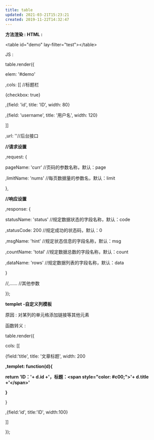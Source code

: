 ```yaml
---
title: table
updated: 2021-03-21T15:23:21
created: 2019-11-22T14:32:47
---
```


**方法渲染 :**
**HTML :**

\<table id="demo" lay-filter="test"\>\</table\>

JS :

table.render({

elem: '#demo'

,cols: \[\[ //标题栏

{checkbox: true}

,{field: 'id', title: 'ID', width: 80}

,{field: 'username', title: '用户名', width: 120}

\]\]

,url: ''//后台接口

**//请求设置**

,request: {

pageName: 'curr' //页码的参数名称，默认：page

,limitName: 'nums' //每页数据量的参数名，默认：limit

},

**//响应设置**

,response: {

statusName: 'status' //规定数据状态的字段名称，默认：code

,statusCode: 200 //规定成功的状态码，默认：0

,msgName: 'hint' //规定状态信息的字段名称，默认：msg

,countName: 'total' //规定数据总数的字段名称，默认：count

,dataName: 'rows' //规定数据列表的字段名称，默认：data

}

//,…… //其他参数

});

**templet -自定义列模板**

原因 : 对某列的单元格添加链接等其他元素

函数转义 :

table.render({

cols: \[\[

{field:'title', title: '文章标题', width: 200

**,templet: function(d){**

**return 'ID：'+ d.id +'，标题：\<span style="color: \#c00;"\>'+ d.title +'\</span\>'**

**}**

}

,{field:'id', title:'ID', width:100}

\]\]

});
